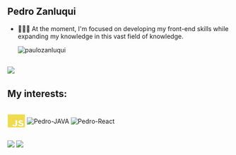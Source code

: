  ## Pedro Zanluqui

- 👨🏻‍💻  At the moment, I'm focused on developing my front-end skills while expanding my knowledge in this vast field of knowledge.

  <p align="left"> <img src="https://komarev.com/ghpvc/?username=pedrozanluqui" alt="paulozanluqui" /> </p>
       
##
    
<img width="38%" src="https://github-readme-stats.vercel.app/api/top-langs/?username=pedrozanluqui&layout=compact&theme=tokyonight&langs_count=6"/>

## My interests:

<div style="display: inline_block"><br>
  <img align="center" alt="Pedro-Js" height="30" width="40" src="https://raw.githubusercontent.com/devicons/devicon/master/icons/javascript/javascript-plain.svg">
  <img align="center" alt="Pedro-JAVA" height="30" width="40" src="https://cdn.jsdelivr.net/gh/devicons/devicon/icons/java/java-original.svg" />
  <img align="center" alt="Pedro-React" height="30" width="40" src="https://cdn.jsdelivr.net/gh/devicons/devicon@latest/icons/react/react-original.svg" />
</div>

##

<div>
  <a href = "mailto:pedrozanluqui@gmail.com"><img src="https://img.shields.io/badge/-Gmail-%23333?style=for-the-badge&logo=gmail&logoColor=white" target="_blank"></a>
  <a href="www.linkedin.com/in/pedro-zanluqui" target="_blank"><img src="https://img.shields.io/badge/-LinkedIn-%230077B5?style=for-the-badge&logo=linkedin&logoColor=white" target="_blank"></a> 
</div>
